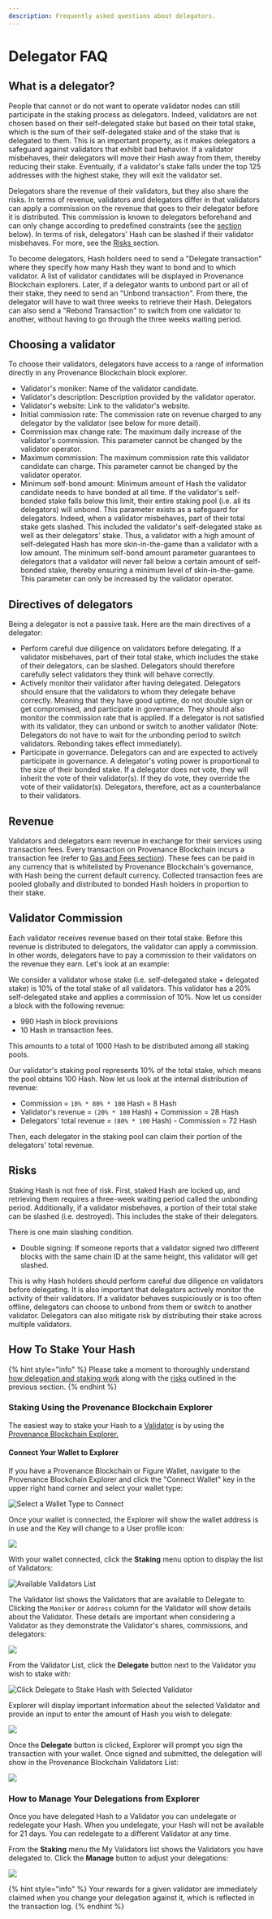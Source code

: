 ```yaml
---
description: Frequently asked questions about delegators.
---
```


# Delegator FAQ

## What is a delegator?

People that cannot or do not want to operate validator nodes can still participate in the staking process as delegators. Indeed, validators are not chosen based on their self-delegated stake but based on their total stake, which is the sum of their self-delegated stake and of the stake that is delegated to them. This is an important property, as it makes delegators a safeguard against validators that exhibit bad behavior. If a validator misbehaves, their delegators will move their Hash away from them, thereby reducing their stake. Eventually, if a validator's stake falls under the top 125 addresses with the highest stake, they will exit the validator set.

Delegators share the revenue of their validators, but they also share the risks. In terms of revenue, validators and delegators differ in that validators can apply a commission on the revenue that goes to their delegator before it is distributed. This commission is known to delegators beforehand and can only change according to predefined constraints \(see the [section](https://app.gitbook.com/@provenance/s/provenance-docs/~/drafts/-MW0u33Y0GlSHBhBNdTo/faq/delegator-faq/@drafts#validator-commission) below\). In terms of risk, delegators' Hash can be slashed if their validator misbehaves. For more, see the [Risks ](https://app.gitbook.com/@provenance/s/provenance-docs/~/drafts/-MW0u33Y0GlSHBhBNdTo/faq/delegator-faq/@drafts#risks)section.

To become delegators, Hash holders need to send a "Delegate transaction" where they specify how many Hash they want to bond and to which validator. A list of validator candidates will be displayed in Provenance Blockchain explorers. Later, if a delegator wants to unbond part or all of their stake, they need to send an "Unbond transaction". From there, the delegator will have to wait three weeks to retrieve their Hash. Delegators can also send a "Rebond Transaction" to switch from one validator to another, without having to go through the three weeks waiting period.

## Choosing a validator

To choose their validators, delegators have access to a range of information directly in any Provenance Blockchain block explorer.

* Validator's moniker: Name of the validator candidate.
* Validator's description: Description provided by the validator operator. 
* Validator's website: Link to the validator's website. 
* Initial commission rate: The commission rate on revenue charged to any delegator by the validator \(see below for more detail\). 
* Commission max change rate: The maximum daily increase of the validator's commission. This parameter cannot be changed by the validator operator. 
* Maximum commission: The maximum commission rate this validator candidate can charge. This parameter cannot be changed by the validator operator. 
* Minimum self-bond amount: Minimum amount of Hash the validator candidate needs to have bonded at all time. If the validator's self-bonded stake falls below this limit, their entire staking pool \(i.e. all its delegators\) will unbond. This parameter exists as a safeguard for delegators. Indeed, when a validator misbehaves, part of their total stake gets slashed. This included the validator's self-delegated stake as well as their delegators' stake. Thus, a validator with a high amount of self-delegated Hash has more skin-in-the-game than a validator with a low amount. The minimum self-bond amount parameter guarantees to delegators that a validator will never fall below a certain amount of self-bonded stake, thereby ensuring a minimum level of skin-in-the-game. This parameter can only be increased by the validator operator.

## Directives of delegators

Being a delegator is not a passive task. Here are the main directives of a delegator:

* Perform careful due diligence on validators before delegating. If a validator misbehaves, part of their total stake, which includes the stake of their delegators, can be slashed. Delegators should therefore carefully select validators they think will behave correctly.
* Actively monitor their validator after having delegated. Delegators should ensure that the validators to whom they delegate behave correctly. Meaning that they have good uptime, do not double sign or get compromised, and participate in governance. They should also monitor the commission rate that is applied. If a delegator is not satisfied with its validator, they can unbond or switch to another validator \(Note: Delegators do not have to wait for the unbonding period to switch validators. Rebonding takes effect immediately\).
* Participate in governance. Delegators can and are expected to actively participate in governance. A delegator's voting power is proportional to the size of their bonded stake. If a delegator does not vote, they will inherit the vote of their validator\(s\). If they do vote, they override the vote of their validator\(s\). Delegators, therefore, act as a counterbalance to their validators.

## Revenue

Validators and delegators earn revenue in exchange for their services using transaction fees. Every transaction on Provenance Blockchain incurs a transaction fee \(refer to [Gas and Fees section](../blockchain/basics/gas-and-fees.md)\). These fees can be paid in any currency that is whitelisted by Provenance Blockchain's governance, with Hash being the current default currency. Collected transaction fees are pooled globally and distributed to bonded Hash holders in proportion to their stake.

## Validator Commission

Each validator receives revenue based on their total stake. Before this revenue is distributed to delegators, the validator can apply a commission. In other words, delegators have to pay a commission to their validators on the revenue they earn. Let's look at an example:

We consider a validator whose stake \(i.e. self-delegated stake + delegated stake\) is 10% of the total stake of all validators. This validator has a 20% self-delegated stake and applies a commission of 10%. Now let us consider a block with the following revenue:

* 990 Hash in block provisions
* 10 Hash in transaction fees.

This amounts to a total of 1000 Hash to be distributed among all staking pools.

Our validator's staking pool represents 10% of the total stake, which means the pool obtains 100 Hash. Now let us look at the internal distribution of revenue:

* Commission = `10% * 80% * 100` Hash = 8 Hash
* Validator's revenue = `(20% * 100` Hash\) + Commission = 28 Hash
* Delegators' total revenue = `(80% * 100` Hash\) - Commission = 72 Hash

Then, each delegator in the staking pool can claim their portion of the delegators' total revenue.

## Risks

Staking Hash is not free of risk. First, staked Hash are locked up, and retrieving them requires a three-week waiting period called the unbonding period. Additionally, if a validator misbehaves, a portion of their total stake can be slashed \(i.e. destroyed\). This includes the stake of their delegators.

There is one main slashing condition.

* Double signing: If someone reports that a validator signed two different blocks with the same chain ID at the same height, this validator will get slashed.

This is why Hash holders should perform careful due diligence on validators before delegating. It is also important that delegators actively monitor the activity of their validators. If a validator behaves suspiciously or is too often offline, delegators can choose to unbond from them or switch to another validator.  Delegators can also mitigate risk by distributing their stake across multiple validators.

## How To Stake Your Hash 

{% hint style="info" %}
Please take a moment to thoroughly understand [how delegation and staking work](delegator-faq.md#what-is-a-delegator) along with the [risks](delegator-faq.md#risks) outlined in the previous section.
{% endhint %}

### Staking Using the Provenance Blockchain Explorer

The easiest way to stake your Hash to a [Validator](validator-faq.md) is by using the [Provenance Blockchain Explorer.](https://explorer.provenance.io)

#### Connect Your Wallet to Explorer

If you have a Provenance Blockchain or Figure Wallet, navigate to the Provenance Blockchain Explorer and click the "Connect Wallet" key in the upper right hand corner and select your wallet type:

![Select a Wallet Type to Connect](../.gitbook/assets/image%20%2822%29.png)

Once your wallet is connected, the Explorer will show the wallet address is in use and the Key will change to a User profile icon:

![](../.gitbook/assets/image%20%287%29.png)

With your wallet connected, click the **Staking** menu option to display the list of Validators:

![Available Validators List](../.gitbook/assets/image%20%2817%29.png)

The Validator list shows the Validators that are available to Delegate to.  Clicking the `Moniker` or `Address` column for the Validator will show details about the Validator.  These details are important when considering a Validator as they demonstrate the Validator's shares, commissions, and delegators:

![](../.gitbook/assets/image%20%2820%29.png)

From the Validator List, click the **Delegate** button next to the Validator you wish to stake with:

![Click Delegate to Stake Hash with Selected Validator](../.gitbook/assets/image%20%2819%29.png)

Explorer will display important information about the selected Validator and provide an input to enter the amount of Hash you wish to delegate:

![](../.gitbook/assets/image%20%2812%29.png)

Once the **Delegate** button is clicked, Explorer will prompt you sign the transaction with your wallet.  Once signed and submitted, the delegation will show in the Provenance Blockchain Validators List:

![](../.gitbook/assets/image%20%2821%29.png)

### How to Manage Your Delegations from Explorer

Once you have delegated Hash to a Validator you can undelegate or redelegate your Hash.  When you undelegate, your Hash will not be available for 21 days.  You can redelegate to a different Validator at any time.

From the **Staking** menu the My Validators list shows the Validators you have delegated to.  Click the **Manage** button to adjust your delegations:

![](../.gitbook/assets/image%20%288%29.png)

{% hint style="info" %}
Your rewards for a given validator are immediately claimed when you change your delegation against it, which is reflected in the transaction log.
{% endhint %}



